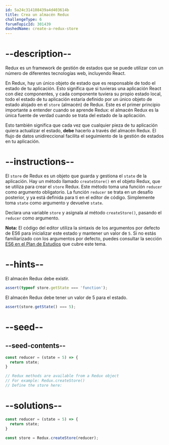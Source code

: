 ```yaml
---
id: 5a24c314108439a4d403614b
title: Crea un almacén Redux
challengeType: 6
forumTopicId: 301439
dashedName: create-a-redux-store
---
```


# --description--

Redux es un framework de gestión de estados que se puede utilizar con un número de diferentes tecnologías web, incluyendo React.

En Redux, hay un único objeto de estado que es responsable de todo el estado de tu aplicación. Esto significa que si tuvieras una aplicación React con diez componentes, y cada componente tuviera su propio estado local, todo el estado de tu aplicación estaría definido por un único objeto de estado alojado en el `store` (almacén) de Redux. Este es el primer principio importante a entender cuando se aprende Redux: el almacén Redux es la única fuente de verdad cuando se trata del estado de la aplicación.

Esto también significa que cada vez que cualquier pieza de tu aplicación quiera actualizar el estado, **debe** hacerlo a través del almacén Redux. El flujo de datos unidireccional facilita el seguimiento de la gestión de estados en tu aplicación.

# --instructions--

El `store` de Redux es un objeto que guarda y gestiona el `state` de la aplicación. Hay un método llamado `createStore()` en el objeto Redux, que se utiliza para crear el `store` Redux. Este método toma una función `reducer` como argumento obligatorio. La función `reducer` se trata en un desafío posterior, y ya está definida para ti en el editor de código. Simplemente toma `state` como argumento y devuelve `state`.

Declara una variable `store` y asígnala al método `createStore()`, pasando el `reducer` como argumento.

**Nota:** El código del editor utiliza la sintaxis de los argumentos por defecto de ES6 para inicializar este estado y mantener un valor de `5`. Si no estás familiarizado con los argumentos por defecto, puedes consultar la sección [ES6 en el Plan de Estudios](https://learn.freecodecamp.org/javascript-algorithms-and-data-structures/es6/set-default-parameters-for-your-functions) que cubre este tema.

# --hints--

El almacén Redux debe existir.

```js
assert(typeof store.getState === 'function');
```

El almacén Redux debe tener un valor de 5 para el estado.

```js
assert(store.getState() === 5);
```

# --seed--

## --seed-contents--

```js
const reducer = (state = 5) => {
  return state;
}

// Redux methods are available from a Redux object
// For example: Redux.createStore()
// Define the store here:
```

# --solutions--

```js
const reducer = (state = 5) => {
  return state;
}

const store = Redux.createStore(reducer);
```
